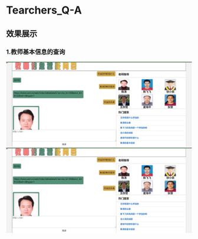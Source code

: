 # Tearchers_Q-A
## 效果展示
### 1.教师基本信息的查询
![images](https://github.com/2452301083/Tearchers_Q-A/blob/master/images/%E5%9B%BE%E7%89%871.png)
![images](https://github.com/2452301083/Tearchers_Q-A/blob/master/images/%E5%9B%BE%E7%89%871.png)

